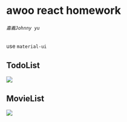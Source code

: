 awoo react homework
===

###### `嘉義Johnny yu`

use `material-ui`

## TodoList
![](https://media.giphy.com/media/JNmqzJnswUYuoccyNC/giphy.gif)

## MovieList
![](https://media.giphy.com/media/dTVZfFYNq7QFko7Y9r/giphy.gif)


